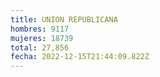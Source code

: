 ```yaml
---
title: UNION REPUBLICANA
hombres: 9117
mujeres: 18739
total: 27,856
fecha: 2022-12-15T21:44:09.822Z
---
```

